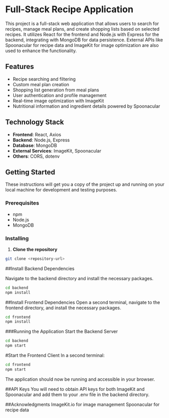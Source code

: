 # Full-Stack Recipe Application

This project is a full-stack web application that allows users to search for recipes, manage meal plans, and create shopping lists based on selected recipes. It utilizes React for the frontend and Node.js with Express for the backend, integrating with MongoDB for data persistence. External APIs like Spoonacular for recipe data and ImageKit for image optimization are also used to enhance the functionality.

## Features

- Recipe searching and filtering
- Custom meal plan creation
- Shopping list generation from meal plans
- User authentication and profile management
- Real-time image optimization with ImageKit
- Nutritional information and ingredient details powered by Spoonacular

## Technology Stack

- **Frontend**: React, Axios
- **Backend**: Node.js, Express
- **Database**: MongoDB
- **External Services**: ImageKit, Spoonacular
- **Others**: CORS, dotenv

## Getting Started

These instructions will get you a copy of the project up and running on your local machine for development and testing purposes.

### Prerequisites

- npm
- Node.js
- MongoDB

### Installing

1. **Clone the repository**

```bash
git clone <repository-url>

```
##Install Backend Dependencies

Navigate to the backend directory and install the necessary packages.
```bash
cd backend
npm install
```

##Install Frontend Dependencies
Open a second terminal, navigate to the frontend directory, and install the necessary packages.
```bash
cd frontend
npm install
```

###Running the Application
Start the Backend Server
```bash
cd backend
npm start
```

#Start the Frontend Client
In a second terminal:
```bash
cd frontend
npm start
```

The application should now be running and accessible in your browser.


##API Keys
You will need to obtain API keys for both ImageKit and Spoonacular and add them to your .env file in the backend directory.


##Acknowledgments
ImageKit.io for image management
Spoonacular for recipe data
